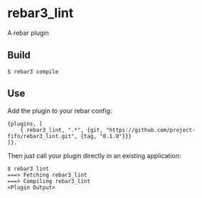 rebar3_lint
=====

A rebar plugin

Build
-----

    $ rebar3 compile

Use
---

Add the plugin to your rebar config:

    {plugins, [
        { rebar3_lint, ".*", {git, "https://github.com/project-fifo/rebar3_lint.git", {tag, "0.1.0"}}}
    ]}.

Then just call your plugin directly in an existing application:


    $ rebar3 lint
    ===> Fetching rebar3_lint
    ===> Compiling rebar3_lint
    <Plugin Output>
